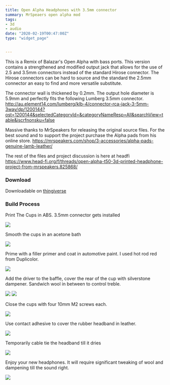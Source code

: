 ```yaml
---
title: Open Alpha Headphones with 3.5mm connector	
summary: MrSpeaers open alpha mod
tags:
- 3d
- audio
date: "2020-02-19T00:47:00Z"
type: "widget_page" 


---
```





This is a Remix of Balazar's Open Alpha with bass ports. This version contains a strengthened and modified output jack that allows for the use of 2.5 and 3.5mm connectors instead of the standard Hirose connector. The Hirose connectors can be hard to source and the standard the 2.5mm connector an easy to find and more versatile substitute. 

The connector wall is thickened by 0.2mm. The output hole diameter is 5.9mm and perfectly fits the following Lumberg 3.5mm connector.
http://au.element14.com/lumberg/klb-4/connector-rca-jack-3-5mm-3way/dp/1200144?ost=1200144&selectedCategoryId=&categoryNameResp=All&searchView=table&iscrfnonsku=false

Massive thanks to MrSpeakers for releasing the original source files. For the best sound and to support the project purchase the Alpha pads from his online store.
https://mrspeakers.com/shop/3-accessories/alpha-pads-genuine-lamb-leather/

The rest of the files and project discussion is here at headfi 
https://www.head-fi.org/f/threads/open-alpha-t50-3d-printed-headphone-project-from-mrspeakers.825868/



### Download 

Downloadable on [thingiverse](https://www.thingiverse.com/thing:2326371)


### Build Process

Print The Cups in ABS. 3.5mm connector gets installed

![](/img/project/alpha/I01.jpg) 

Smooth the cups in an acetone bath


![](/img/project/alpha/I02.jpg) 

Prime with a filler primer and coat in automotive paint. I used hot rod red from Duplicolor.

![](/img/project/alpha/I03.jpg) 

Add the driver to the baffle, cover the rear of the cup with silverstone dampener. Sandwich wool in between to control treble.

![](/img/project/alpha/I04.jpg)
![](/img/project/alpha/I08.jpg) 

Close the cups with four 10mm M2 screws each.

![](/img/project/alpha/I05.jpg) 

Use contact adhesive to cover the rubber headband in leather.

![](/img/project/alpha/I06.jpg) 

Temporarily cable tie the headband till it dries

![](/img/project/alpha/I07.jpg) 
 
Enjoy your new headphones. It will require significant tweaking of wool and dampening till the sound right.

![](/img/project/alpha/G1.jpg) 


